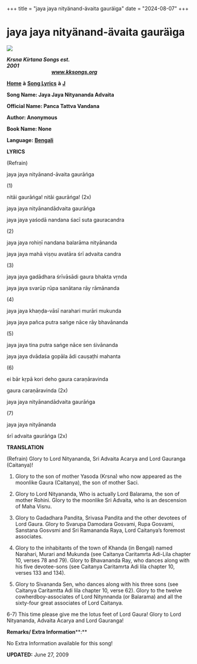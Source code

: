 +++
title = "jaya jaya nityänand-ävaita gauräìga"
date = "2024-08-07"
+++

# jaya jaya nityänand-ävaita gauräìga
**[![](http://kksongs.org/image_files/image002.jpg)](http://kksongs.org/)**

**_Krsna_** **_Kirtana Songs est. 2001_**                                                                                                                                                      **_www.kksongs.org_**

**[Home](http://kksongs.org/)** **à** **[Song Lyrics](http://kksongs.org/lyrics.html)** **à** **[J](http://kksongs.org/songs/song_j.html)**

**Song Name: Jaya Jaya Nityananda Advaita**

**Official Name: Panca Tattva Vandana**

**Author: Anonymous**

**Book Name: None**

**Language:** [**Bengali**](http://kksongs.org/language/list/bengali.html)

**LYRICS**

(Refrain)

jaya jaya nityānand-āvaita gaurāńga

(1)

nitāi gaurāńga! nitāi gaurāńga! (2x)

jaya jaya nityānandādvaita gaurāńga

jaya jaya yaśodā nandana śacī suta gauracandra

(2)

jaya jaya rohiṇī nandana balarāma nityānanda

jaya jaya mahā viṣṇu avatāra śrī advaita candra

(3)

jaya jaya gadādhara śrīvāsādi gaura bhakta vṛnda

jaya jaya svarūp rūpa sanātana rāy rāmānanda

(4)

jaya jaya khaṇḍa-vāsī narahari murāri mukunda

jaya jaya pañca putra sańge nāce rāy bhavānanda

(5)

jaya jaya tina putra sańge nāce sen śivānanda

jaya jaya dvādaśa gopāla ādi cauṣaṭhi mahanta

(6)

ei bār kṛpā kori deho gaura caraṇāravinda

gaura caraṇāravinda (2x)

jaya jaya nityānandādvaita gaurāńga

(7)

jaya jaya nityānanda

śrī advaita gaurāńga (2x)

**TRANSLATION**

(Refrain) Glory to Lord Nityananda, Sri Advaita Acarya and Lord Gauranga (Caitanya)!

1) Glory to the son of mother Yasoda (Krsna) who now appeared as the moonlike Gaura (Caitanya), the son of mother Saci.

2) Glory to Lord Nityananda, Who is actually Lord Balarama, the son of mother Rohini. Glory to the moonlike Sri Advaita, who is an descension of Maha Visnu.

3) Glory to Gadadhara Pandita, Srivasa Pandita and the other devotees of Lord Gaura. Glory to Svarupa Damodara Gosvami, Rupa Gosvami, Sanstana Gosvsmi and Sri Ramananda Raya, Lord Caitanya’s foremost associates.

4) Glory to the inhabitants of the town of Khanda (in Bengal) named Narahari, Murari and Mukunda (see Caitanya Caritamrta Adi\-Lila chapter 10, verses 78 and 79). Glory to Bhavananda Ray, who dances along with his five devotee-sons (see Caitanya Caritamrta Adi lila chapter 10, verses 133 and 134).

5) Glory to Sivananda Sen, who dances along with his three sons (see Caitanya Caritamtta Adi lila chapter 10, verse 62). Glory to the twelve cowherdboy\-associates of Lord Nitynnanda (or Balarama) and all the sixty-four great associates of Lord Caitanya.

6-7) This time please give me the lotus feet of Lord Gaura! Glory to Lord Nityananda, Advaita Acarya and Lord Gauranga!

**Remarks/ Extra Information****:**

No Extra Information available for this song!

**UPDATED:** June 27, 2009